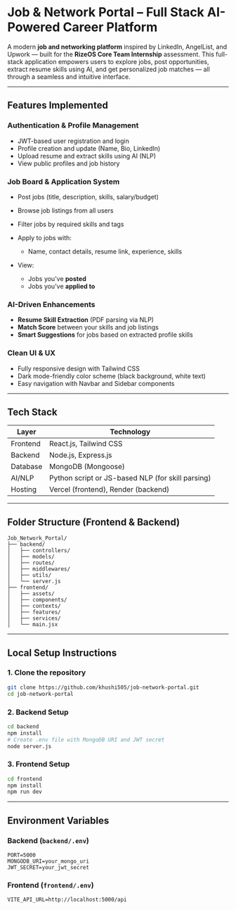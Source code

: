 #  Job & Network Portal – Full Stack AI-Powered Career Platform

A modern **job and networking platform** inspired by LinkedIn, AngelList, and Upwork — built for the **RizeOS Core Team Internship** assessment.
This full-stack application empowers users to explore jobs, post opportunities, extract resume skills using AI, and get personalized job matches — all through a seamless and intuitive interface.

---

## Features Implemented

### Authentication & Profile Management

* JWT-based user registration and login
* Profile creation and update (Name, Bio, LinkedIn)
* Upload resume and extract skills using AI (NLP)
* View public profiles and job history

### Job Board & Application System

* Post jobs (title, description, skills, salary/budget)
* Browse job listings from all users
* Filter jobs by required skills and tags
* Apply to jobs with:

  * Name, contact details, resume link, experience, skills
* View:

  * Jobs you've **posted**
  * Jobs you've **applied to**

### AI-Driven Enhancements

* **Resume Skill Extraction** (PDF parsing via NLP)
* **Match Score** between your skills and job listings
* **Smart Suggestions** for jobs based on extracted profile skills

### Clean UI & UX

* Fully responsive design with Tailwind CSS
* Dark mode-friendly color scheme (black background, white text)
* Easy navigation with Navbar and Sidebar components

---

## Tech Stack

| Layer    | Technology                                        |
| -------- | ------------------------------------------------- |
| Frontend | React.js, Tailwind CSS                            |
| Backend  | Node.js, Express.js                               |
| Database | MongoDB (Mongoose)                                |
| AI/NLP   | Python script or JS-based NLP (for skill parsing) |
| Hosting  | Vercel (frontend), Render (backend)               |

---

## Folder Structure (Frontend & Backend)

```
Job_Network_Portal/
├── backend/
│   ├── controllers/
│   ├── models/
│   ├── routes/
│   ├── middlewares/
│   ├── utils/
│   └── server.js
├── frontend/
│   ├── assets/
│   ├── components/
│   ├── contexts/
│   ├── features/
│   ├── services/
│   └── main.jsx
```

---

## Local Setup Instructions

### 1. Clone the repository

```bash
git clone https://github.com/khushi505/job-network-portal.git
cd job-network-portal
```

### 2. Backend Setup

```bash
cd backend
npm install
# Create .env file with MongoDB URI and JWT secret
node server.js
```

### 3. Frontend Setup

```bash
cd frontend
npm install
npm run dev
```

---

## Environment Variables

### Backend (`backend/.env`)

```
PORT=5000
MONGODB_URI=your_mongo_uri
JWT_SECRET=your_jwt_secret
```

### Frontend (`frontend/.env`)

```
VITE_API_URL=http://localhost:5000/api
```

